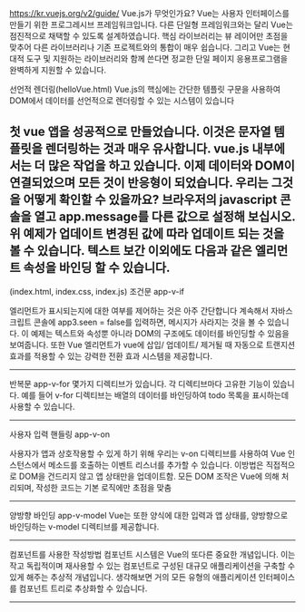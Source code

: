 https://kr.vuejs.org/v2/guide/
Vue.js가 무엇인가요?
Vue는 사용자 인터페이스를 만들기 위한 프로그레시브 프레임워크입니다. 다른 단일형 프레임워크와는 달리 Vue는 점진적으로 채택할 수
있도록 설계하였습니다. 핵심 라이브러리는 뷰 레이어만 초점을 맞추어 다른 라이브러리나 기존 프로젝트와의 통합이 매우 쉽습니다.
그리고 Vue는 현대적 도구 및 지원하는 라이브러리와 함께 쓴다면 정교한 단일 페이지 응용프로그램을 완벽하게 지원할 수 있습니다.

선언적 렌더링(helloVue.html)
Vue.js의 핵심에는 간단한 템플릿 구문을 사용하여 DOM에서 데이터를 선언적으로 렌더링할 수 있는 시스템이 있습니다

첫 vue 앱을 성공적으로 만들었습니다. 이것은 문자열 템플릿을 렌더링하는 것과 매우 유사합니다. vue.js 내부에서는 더 많은 작업을 하고 있습니다.
이제 데이터와 DOM이 연결되었으며 모든 것이 반응형이 되었습니다. 우리는 그것을 어떻게 확인할 수 있을까요?
브라우저의 javascript 콘솔을 열고 app.message를 다른 값으로 설정해 보십시오. 위 예제가 업데이트 변경된 값에 따라 업데이트
되는 것을 볼 수 있습니다.
텍스트 보간 이외에도 다음과 같은 엘리먼트 속성을 바인딩 할 수 있습니다.
--------------------------------
(index.html, index.css, index.js)
조건문 app-v-if

엘리먼트가 표시되는지에 대한 여부를 제어하는 것은 아주 간단합니다
계속해서 자바스크립트 콘솔에 app3.seen = false를 입력하면, 메시지가 사라지는 것을 볼 수 있습니다.
이 예제는 텍스트와 속성뿐 아니라 DOM의 구조에도 데이터를 바인딩할 수 있음을 보여줍니다. 또한 Vue 엘리먼트가 vue에 삽입/ 업데이트/
제거될 때 자동으로 트랜지션 효과를 적용할 수 있는 강력한 전환 효과 시스템을 제공합니다.

--------------------------------

반복문 app-v-for
몇가지 디렉티브가 있습니다. 각 디렉티브마다 고유한 기능이 있습니다. 예를 들어 v-for 디렉티브는 배열의 데이터를 바인딩하여
todo 목록을 표시하는데 사용할 수 있습니다.

--------------------------------

사용자 입력 핸들링 app-v-on

사용자가 앱과 상호작용할 수 있게 하기 위해 우리는 v-on 디렉티브를 사용하여 Vue 인스턴스에서 메소드를 호출하는 이벤트 리스너를 
추가할 수 있습니다.
이방법은 직접적으로 DOM을 건드리지 않고 앱 상태만을 업데이트함. 모든 DOM 조작은 Vue에 의해 처리되며, 작성한 코드는 기본 로직에만
초점을 맞춤

----------------------------------


양방향 바인딩 app-v-model
Vue는 또한 양식에 대한 입력과 앱 상태를, 양방향으로 바인딩하는 v-model 디렉티브를 제공합니다.

----------------------------------

컴포넌트를 사용한 작성방법
컴포넌트 시스템은 Vue의 또다른 중요한 개념입니다. 이는 작고 독립적이며 재사용할 수 있는 컴포넌트로 구성된
대규모 애플리케이션을 구축할 수 있게 해주는 추상적 개념입니다. 생각해보면 거의 모든 유형의 애플리케이션
인터페이스를 컴포넌트 트리로 추상화할 수 있습니다.

----------------------------------


